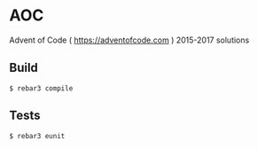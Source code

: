 AOC
=====

Advent of Code ( https://adventofcode.com ) 2015-2017 solutions



Build
-----

    $ rebar3 compile

Tests
-----

    $ rebar3 eunit
